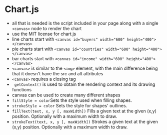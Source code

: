 # Chart.js
- all that is needed is the script included in your page along with a single ```<canvas>``` node to render the chart 
- use the MIT license for chart.js
- line charts start with ```<canvas id="buyers" width="600" height="400"></canvas>```
- pie charts start with ```<canvas id="countries" width="600" height="400"></canvas>```
- bar charts start with ```<canvas id="income" width="600" height="400"></canvas>```
- ```<canvas>``` is similar to the  ```<img>``` element, with the main difference being that it doesn't have the src and alt attributes
- ```<canvas>``` requires a closing tag
- ``` getContext()``` is used to obtain the rendering context and its drawing functions
- canvas can be used to create many different shapes
- ```fillStyle = color```Sets the style used when filling shapes.
- ```strokeStyle = color``` Sets the style for shapes' outlines.
- ```fillText(text, x, y [, maxWidth])``` Fills a given text at the given (x,y) position. Optionally with a maximum width to draw.
- ```strokeText(text, x, y [, maxWidth])``` Strokes a given text at the given (x,y) position. Optionally with a maximum width to draw.

